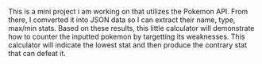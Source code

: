 This is a mini project i am working on that utilizes the Pokemon API. From there, I comverted it into JSON data so I can extract their name, type, max/min stats. Based on these results, this little calculator will demonstrate how to counter the inputted pokemon by targetting its weaknesses.
This calculator will indicate the lowest stat and then produce the contrary stat that can defeat it.
